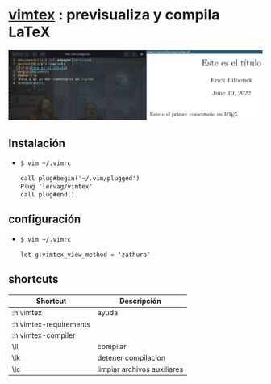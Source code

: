 # [vimtex](https://github.com/lervag/vimtex) : previsualiza y compila LaTeX

![](.img/1.png)

## Instalación

* `$ vim ~/.vimrc`

	```
	call plug#begin('~/.vim/plugged')
	Plug 'lervag/vimtex'
	call plug#end()
	```

## configuración

* `$ vim ~/.vimrc`

	```
	let g:vimtex_view_method = 'zathura'
	```

## shortcuts

Shortcut	| Descripción
--- | ---
:h vimtex		| ayuda
:h vimtex-requirements	|
:h vimtex-compiler	|
\ll			| compilar
\lk			| detener compilacion
\lc			| limpiar archivos auxiliares
```
